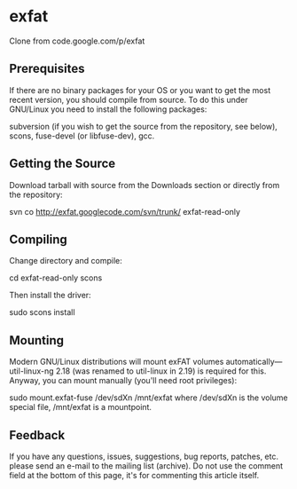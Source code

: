 # exfat
Clone from code.google.com/p/exfat

## Prerequisites
If there are no binary packages for your OS or you want to get the most recent version, you should compile from source. To do this under GNU/Linux you need to install the following packages:

  subversion (if you wish to get the source from the repository, see below),
  scons,
  fuse-devel (or libfuse-dev),
  gcc.

## Getting the Source
Download tarball with source from the Downloads section or directly from the repository:

  svn co http://exfat.googlecode.com/svn/trunk/ exfat-read-only

## Compiling
Change directory and compile:

  cd exfat-read-only
  scons

Then install the driver:

  sudo scons install

## Mounting
Modern GNU/Linux distributions will mount exFAT volumes automatically—util-linux-ng 2.18 (was renamed to util-linux in 2.19) is required for this. Anyway, you can mount manually (you'll need root privileges):

  sudo mount.exfat-fuse /dev/sdXn /mnt/exfat
  where /dev/sdXn is the volume special file, /mnt/exfat is a mountpoint.

## Feedback
If you have any questions, issues, suggestions, bug reports, patches, etc. please send an e-mail to the mailing list (archive). Do not use the comment field at the bottom of this page, it's for commenting this article itself.
